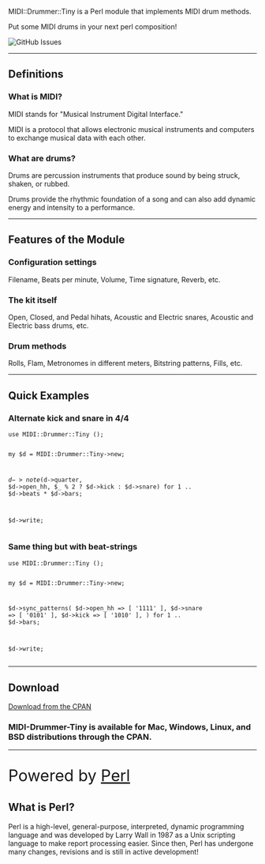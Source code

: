 <div class="text-center my-5 py-5 mx-auto w-lg-50">
  <p class="lead">MIDI::Drummer::Tiny is a Perl module that implements MIDI drum methods.</p>
  <p class="lead">Put some MIDI drums in your next perl composition!</p>
  <p class="pt-5">
    <img alt="GitHub Issues" src="https://img.shields.io/github/issues/ology/MIDI-Drummer-Tiny" title="GitHub Issues">
  </p>
</div>

----

<div class="text-center">
  <h2 class="display-1">Definitions</h2>
  <h3>What is MIDI?</h3>
  <p>MIDI stands for "Musical Instrument Digital Interface."</p>
  <p>MIDI is a protocol that allows electronic musical instruments and computers to exchange musical data with each other.</p>
  <h3>What are drums?</h3>
  <p>Drums are percussion instruments that produce sound by being struck, shaken, or rubbed.</p>
  <p>Drums provide the rhythmic foundation of a song and can also add dynamic energy and intensity to a performance.</p>
</div>

----

<div class="text-center">
  <h2 class="display-1">Features of the Module</h2>
  <h3>Configuration settings</h3>
  <p>Filename, Beats per minute, Volume, Time signature, Reverb, etc.</p>
  <h3>The kit itself</h3>
  <p>Open, Closed, and Pedal hihats, Acoustic and Electric snares, Acoustic and Electric bass drums, etc.</p>
  <h3>Drum methods</h3>
  <p>Rolls, Flam, Metronomes in different meters, Bitstring patterns, Fills, etc.</p>
</div>

----

<h2 class="display-1 text-center pb-3">Quick Examples</h2>

<div class="row">
  <div class="col-lg-6">
    <h3>Alternate kick and snare in 4/4</h3>
    <pre><code>use MIDI::Drummer::Tiny ();

my $d = MIDI::Drummer::Tiny->new;

$d->note($d->quarter, $d->open_hh, $_ % 2 ? $d->kick : $d->snare)
    for 1 .. $d->beats * $d->bars;

$d->write;</code></pre>
  </div>

  <div class="col-lg-6">
    <h3>Same thing but with beat-strings</h3>
    <pre><code>use MIDI::Drummer::Tiny ();

my $d = MIDI::Drummer::Tiny->new;

$d->sync_patterns(
    $d->open_hh => [ '1111' ],
    $d->snare   => [ '0101' ],
    $d->kick    => [ '1010' ],
) for 1 .. $d->bars;

$d->write;</code></pre>
  </div>

</div>

----

<div class="row">
  <div class="col-12 col-lg-6">
    <h2 class="display-1">Download</h2>
    <p><a class="btn btn-primary btn-lg" href="https://metacpan.org/dist/MIDI-Drummer-Tiny"><i class="fa-solid fa-download"></i> Download from the CPAN</a></p>
  </div>
  <div class="col-12 col-lg-6">
    <h3>MIDI-Drummer-Tiny is available for Mac, Windows, Linux, and BSD distributions through the CPAN.</h3>
  </div>
</div>

----

<div class="text-center w-lg-75 w-xl-50 mx-auto">
  <p style="font-size:2rem">Powered by <a class="text-decoration:none" href="http://www.perl.org/">Perl</a></p>
  <h2 class="h4">What is Perl?</h2>
  <p>Perl is a high-level, general-purpose, interpreted, dynamic programming language and was developed by Larry Wall in 1987 as a Unix scripting language to make report processing easier. Since then, Perl has undergone many changes, revisions and is still in active development!</p>
</div>


